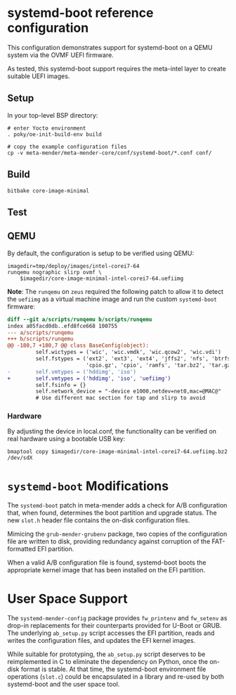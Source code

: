 # systemd-boot reference configuration

This configuration demonstrates support for systemd-boot on a QEMU system
via the OVMF UEFI firmware.

As tested, this systemd-boot support requires the meta-intel layer
to create suitable UEFI images.

## Setup

In your top-level BSP directory:

```shell
# enter Yocto environment
. poky/oe-init-build-env build

# copy the example configuration files
cp -v meta-mender/meta-mender-core/conf/systemd-boot/*.conf conf/
```

## Build

```shell
bitbake core-image-minimal
```

## Test

## QEMU

By default, the configuration is setup to be verified using QEMU:

```shell
imagedir=tmp/deploy/images/intel-corei7-64
runqemu nographic slirp ovmf \
	$imagedir/core-image-minimal-intel-corei7-64.uefiimg
```

**Note**: The `runqemu` on `zeus` required the following patch to
allow it to detect the `uefiimg` as a virtual machine image and
run the custom `systemd-boot` firmware:

```diff
diff --git a/scripts/runqemu b/scripts/runqemu
index a05facd0db..efd8fce668 100755
--- a/scripts/runqemu
+++ b/scripts/runqemu
@@ -180,7 +180,7 @@ class BaseConfig(object):
         self.wictypes = ('wic', 'wic.vmdk', 'wic.qcow2', 'wic.vdi')
         self.fstypes = ('ext2', 'ext3', 'ext4', 'jffs2', 'nfs', 'btrfs',
                         'cpio.gz', 'cpio', 'ramfs', 'tar.bz2', 'tar.gz')
-        self.vmtypes = ('hddimg', 'iso')
+        self.vmtypes = ('hddimg', 'iso', 'uefiimg')
         self.fsinfo = {}
         self.network_device = "-device e1000,netdev=net0,mac=@MAC@"
         # Use different mac section for tap and slirp to avoid
```

### Hardware

By adjusting the device in local.conf, the functionality can be verified
on real hardware using a bootable USB key:

```shell
bmaptool copy $imagedir/core-image-minimal-intel-corei7-64.uefiimg.bz2 /dev/sdX
```

# `systemd-boot` Modifications

The `systemd-boot` patch in meta-mender adds a check for A/B
configuration that, when found, determines the boot partition and
upgrade status.  The new `slot.h` header file contains the on-disk
configuration files.

Mimicing the `grub-mender-grubenv` package, two copies of the
configuration file are written to disk, providing redundancy against
corruption of the FAT-formatted EFI partition.

When a valid A/B configuration file is found, systemd-boot boots the
appropriate kernel image that has been installed on the EFI partition.

# User Space Support

The `systemd-mender-config` package provides `fw_printenv` and `fw_setenv`
as drop-in replacements for their counterparts provided for U-Boot or GRUB.
The underlying `ab_setup.py` script accesses the EFI partition, reads
and writes the configuration files, and updates the EFI kernel images.


While suitable for prototyping, the `ab_setup.py` script deserves to be
reimplemented in C to eliminate the dependency on Python, once the
on-disk format is stable.  At that time, the systemd-boot environment
file operations (`slot.c`) could be encapsulated in a library and
re-used by both systemd-boot and the user space tool.
